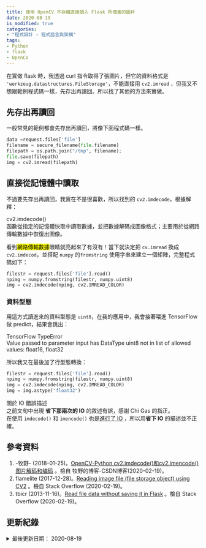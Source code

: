 ```yaml
---
title: 使用 OpenCV 不存檔直接讀入 Flask 所傳進的圖片
date: 2020-08-19
is_modified: true
categories:
- "程式設計 › 程式語言與架構"
tags:
- Python
- flask
- OpenCV
--- 
```


在實做 flask 時，我透過 curl 指令取得了張圖片，但它的資料格式是 `'werkzeug.datastructures.FileStorage'`，不能直接用 `cv2.imread` ，但我又不想跟範例程式碼一樣，先存出再讀回。所以找了其他的方法來實做。

<!--more-->


## 先存出再讀回
一般常見的範例都會先存出再讀回，將像下面程式碼一樣。

```python
data =request.files['file']
filename = secure_filename(file.filename) 
filepath = os.path.join("/tmp", filename);
file.save(filepath)
img = cv2.imread(filepath)
```



## 直接從記憶體中讀取
不過要先存出再讀回，我實在不是很喜歡，所以找到的 `cv2.imdecode`，根據解釋：

<div class="alert info"> 
<div class="head">cv2.imdecode()</div>
函數從指定的記憶體快取中讀取數據，並把數據解碼成圖像格式；主要用於從網路傳輸數據中恢復出圖像。
</div>

<p class="paragraph-spacing"></p> 

看到<mark>網路傳輸數據</mark>眼睛就亮起來了有沒有！當下就決定把 `cv.imread` 換成 `cv2.imdecod`，並搭配 `numpy` 的`fromstring` 使用字串來建立一個矩陣，完整程式碼如下：

```python
filestr = request.files['file'].read()
npimg = numpy.fromstring(filestr, numpy.uint8)
img = cv2.imdecode(npimg, cv2.IMREAD_COLOR)
```


### 資料型態
用這方式讀進來的資料型態是 `uint8`，在我的應用中，我會接著喂進 TensorFlow 做 predict，結果會跳出：

<div class="alert danger"> 
<div class="head">TensorFlow TypeError</div>
Value passed to parameter input has DataType uint8 not in list of allowed values: float16, float32
</div>

<p class="paragraph-spacing"></p> 

所以我又在最後加了行型態轉換：

```python
filestr = request.files['file'].read()
npimg = numpy.fromstring(filestr, numpy.uint8)
img = cv2.imdecode(npimg, cv2.IMREAD_COLOR)
img = img.astype("float32")
```

<p class="paragraph-spacing"></p><p class="paragraph-spacing"></p>

<div class="alert danger"> 
<div class="head">關於 IO 錯誤描述</div>
之前文句中出現 <b>省下那兩次的 IO</b> 的敘述有誤，感謝 Chi Gas 的指正。<br>
在使用 <code class="language-plaintext highlighter-rouge">imdecode()</code> 和 <code class="language-plaintext highlighter-rouge">imencode()</code> 也是<a href="https://github.com/opencv/opencv/blob/8d78400052c9e6b60374364163f234790251b8fb/modules/imgcodecs/src/loadsave.cpp#L758">進行了 IO</a> ，所以用<b>省下 IO</b> 的描述並不正確。
</div>



## 參考資料 
1.  -牧野- (2018-01-25)。[OpenCV-Python cv2.imdecode()和cv2.imencode() 图片解码和编码](https://blog.csdn.net/dcrmg/article/details/79155233) 。檢自 牧野的博客-CSDN博客(2020-02-19)。
2. flamelite (2017-12-28)。[Reading image file (file storage object) using CV2](https://stackoverflow.com/questions/47515243/reading-image-file-file-storage-object-using-cv2) 。檢自 Stack Overflow (2020-02-19)。
3. tbicr (2013-11-16)。[Read file data without saving it in Flask](https://stackoverflow.com/questions/20015550/read-file-data-without-saving-it-in-flask) 。檢自 Stack Overflow (2020-02-19)。



## 更新紀錄
<details class="update_stamp">
  <summary>最後更新日期： 2020-08-19</summary>
  <ul>
    <li>2020-08-19 更新 修正錯誤描述</li>
    <li>2020-02-19 發布</li>
  </ul>
</details>